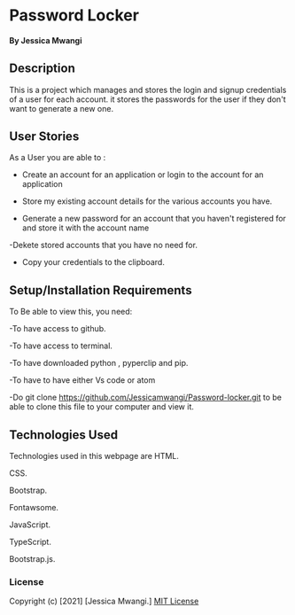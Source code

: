 # Password Locker
#### By Jessica Mwangi
## Description

This is a project  which  manages and stores the login and signup credentials of a user for each account. it stores the passwords for the user if they don't want to generate a new one.

## User Stories
As a User you are able to :

- Create an account for an application or login to the account for an application 

- Store my existing account details for the various accounts you have.

- Generate a new password for an account that you haven't registered for and store it with the account name

-Dekete stored accounts that you have no need for.

- Copy your credentials to the clipboard.
## Setup/Installation Requirements
To Be able to view this, you need:

-To have access to github.

-To have access to terminal.

-To have downloaded python , pyperclip and pip.

-To have to have either Vs code or atom

-Do git clone https://github.com/Jessicamwangi/Password-locker.git to be able to clone this file to your computer and view it.
## Technologies Used
Technologies used in this webpage are 
HTML.

CSS.

Bootstrap.

Fontawsome.

JavaScript.

TypeScript.

Bootstrap.js.
### License
Copyright (c) [2021] [Jessica Mwangi.]
[MIT License](https://choosealicense.com/licenses/mit/)